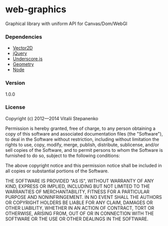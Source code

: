 web-graphics
============

Graphical library with uniform API for Canvas/Dom/WebGl

### Dependencies
* [Vector2D](https://github.com/Nayjest/Vector2D)
* [jQuery](http://jquery.com/)
* [Underscore.js](http://underscorejs.org/)
* [Geometry](https://github.com/Nayjest/geometry)
* [Node](https://github.com/Nayjest/Node)

### Version
1.0.0

### License

Copyright (c) 2012&mdash;2014 Vitalii Stepanenko

Permission is hereby granted, free of charge, to any person obtaining a copy of this software and associated documentation files (the "Software"), to deal in the Software without restriction, including without limitation the rights to use, copy, modify, merge, publish, distribute, sublicense, and/or sell copies of the Software, and to permit persons to whom the Software is furnished to do so, subject to the following conditions:

The above copyright notice and this permission notice shall be included in all copies or substantial portions of the Software.

THE SOFTWARE IS PROVIDED "AS IS", WITHOUT WARRANTY OF ANY KIND, EXPRESS OR IMPLIED, INCLUDING BUT NOT LIMITED TO THE WARRANTIES OF MERCHANTABILITY, FITNESS FOR A PARTICULAR PURPOSE AND NONINFRINGEMENT. IN NO EVENT SHALL THE AUTHORS OR COPYRIGHT HOLDERS BE LIABLE FOR ANY CLAIM, DAMAGES OR OTHER LIABILITY, WHETHER IN AN ACTION OF CONTRACT, TORT OR OTHERWISE, ARISING FROM, OUT OF OR IN CONNECTION WITH THE SOFTWARE OR THE USE OR OTHER DEALINGS IN THE SOFTWARE.
